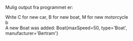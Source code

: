 Mulig output fra programmet er:

Write C for new car, B for new boat, M for new motorcycle\
b\
A new Boat was added: Boat{maxSpeed=50, type='Boat', manufacturer='Bertram'}
